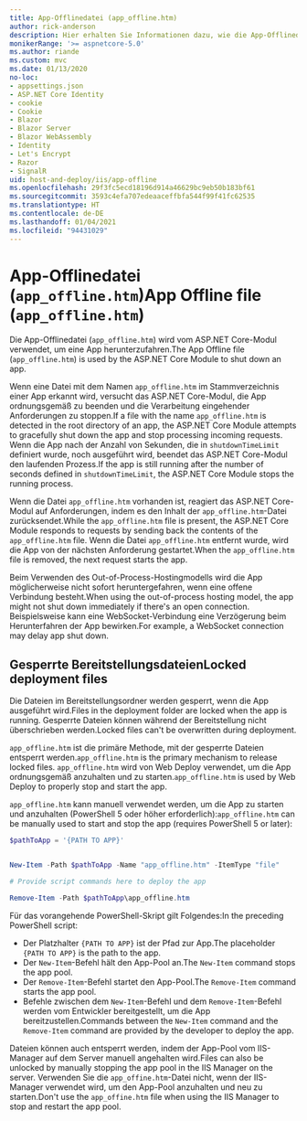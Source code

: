 ```yaml
---
title: App-Offlinedatei (app_offline.htm)
author: rick-anderson
description: Hier erhalten Sie Informationen dazu, wie die App-Offlinedatei (`app_offline.htm`) mit dem ASP.NET Core-Modul verwendet werden kann.
monikerRange: '>= aspnetcore-5.0'
ms.author: riande
ms.custom: mvc
ms.date: 01/13/2020
no-loc:
- appsettings.json
- ASP.NET Core Identity
- cookie
- Cookie
- Blazor
- Blazor Server
- Blazor WebAssembly
- Identity
- Let's Encrypt
- Razor
- SignalR
uid: host-and-deploy/iis/app-offline
ms.openlocfilehash: 29f3fc5ecd18196d914a46629bc9eb50b183bf61
ms.sourcegitcommit: 3593c4efa707edeaaceffbfa544f99f41fc62535
ms.translationtype: HT
ms.contentlocale: de-DE
ms.lasthandoff: 01/04/2021
ms.locfileid: "94431029"
---
```

# <a name="app-offline-file-app_offlinehtm"></a><span data-ttu-id="36434-103">App-Offlinedatei (`app_offline.htm`)</span><span class="sxs-lookup"><span data-stu-id="36434-103">App Offline file (`app_offline.htm`)</span></span>

<span data-ttu-id="36434-104">Die App-Offlinedatei (`app_offline.htm`) wird vom ASP.NET Core-Modul verwendet, um eine App herunterzufahren.</span><span class="sxs-lookup"><span data-stu-id="36434-104">The App Offline file (`app_offline.htm`) is used by the ASP.NET Core Module to shut down an app.</span></span>

<span data-ttu-id="36434-105">Wenn eine Datei mit dem Namen `app_offline.htm` im Stammverzeichnis einer App erkannt wird, versucht das ASP.NET Core-Modul, die App ordnungsgemäß zu beenden und die Verarbeitung eingehender Anforderungen zu stoppen.</span><span class="sxs-lookup"><span data-stu-id="36434-105">If a file with the name `app_offline.htm` is detected in the root directory of an app, the ASP.NET Core Module attempts to gracefully shut down the app and stop processing incoming requests.</span></span> <span data-ttu-id="36434-106">Wenn die App nach der Anzahl von Sekunden, die in `shutdownTimeLimit` definiert wurde, noch ausgeführt wird, beendet das ASP.NET Core-Modul den laufenden Prozess.</span><span class="sxs-lookup"><span data-stu-id="36434-106">If the app is still running after the number of seconds defined in `shutdownTimeLimit`, the ASP.NET Core Module stops the running process.</span></span>

<span data-ttu-id="36434-107">Wenn die Datei `app_offline.htm` vorhanden ist, reagiert das ASP.NET Core-Modul auf Anforderungen, indem es den Inhalt der `app_offline.htm`-Datei zurücksendet.</span><span class="sxs-lookup"><span data-stu-id="36434-107">While the `app_offline.htm` file is present, the ASP.NET Core Module responds to requests by sending back the contents of the `app_offline.htm` file.</span></span> <span data-ttu-id="36434-108">Wenn die Datei `app_offline.htm` entfernt wurde, wird die App von der nächsten Anforderung gestartet.</span><span class="sxs-lookup"><span data-stu-id="36434-108">When the `app_offline.htm` file is removed, the next request starts the app.</span></span>

<span data-ttu-id="36434-109">Beim Verwenden des Out-of-Process-Hostingmodells wird die App möglicherweise nicht sofort heruntergefahren, wenn eine offene Verbindung besteht.</span><span class="sxs-lookup"><span data-stu-id="36434-109">When using the out-of-process hosting model, the app might not shut down immediately if there's an open connection.</span></span> <span data-ttu-id="36434-110">Beispielsweise kann eine WebSocket-Verbindung eine Verzögerung beim Herunterfahren der App bewirken.</span><span class="sxs-lookup"><span data-stu-id="36434-110">For example, a WebSocket connection may delay app shut down.</span></span>

## <a name="locked-deployment-files"></a><span data-ttu-id="36434-111">Gesperrte Bereitstellungsdateien</span><span class="sxs-lookup"><span data-stu-id="36434-111">Locked deployment files</span></span>

<span data-ttu-id="36434-112">Die Dateien im Bereitstellungsordner werden gesperrt, wenn die App ausgeführt wird.</span><span class="sxs-lookup"><span data-stu-id="36434-112">Files in the deployment folder are locked when the app is running.</span></span> <span data-ttu-id="36434-113">Gesperrte Dateien können während der Bereitstellung nicht überschrieben werden.</span><span class="sxs-lookup"><span data-stu-id="36434-113">Locked files can't be overwritten during deployment.</span></span>

<span data-ttu-id="36434-114">`app_offline.htm` ist die primäre Methode, mit der gesperrte Dateien entsperrt werden.</span><span class="sxs-lookup"><span data-stu-id="36434-114">`app_offline.htm` is the primary mechanism to release locked files.</span></span> <span data-ttu-id="36434-115">`app_offline.htm` wird von Web Deploy verwendet, um die App ordnungsgemäß anzuhalten und zu starten.</span><span class="sxs-lookup"><span data-stu-id="36434-115">`app_offline.htm` is used by Web Deploy to properly stop and start the app.</span></span>

<span data-ttu-id="36434-116">`app_offline.htm` kann manuell verwendet werden, um die App zu starten und anzuhalten (PowerShell 5 oder höher erforderlich):</span><span class="sxs-lookup"><span data-stu-id="36434-116">`app_offline.htm` can be manually used to start and stop the app (requires PowerShell 5 or later):</span></span>

```powershell
$pathToApp = '{PATH TO APP}'


New-Item -Path $pathToApp -Name "app_offline.htm" -ItemType "file"

# Provide script commands here to deploy the app

Remove-Item -Path $pathToApp\app_offline.htm
```

<span data-ttu-id="36434-117">Für das vorangehende PowerShell-Skript gilt Folgendes:</span><span class="sxs-lookup"><span data-stu-id="36434-117">In the preceding PowerShell script:</span></span>

* <span data-ttu-id="36434-118">Der Platzhalter `{PATH TO APP}` ist der Pfad zur App.</span><span class="sxs-lookup"><span data-stu-id="36434-118">The placeholder `{PATH TO APP}` is the path to the app.</span></span>
* <span data-ttu-id="36434-119">Der `New-Item`-Befehl hält den App-Pool an.</span><span class="sxs-lookup"><span data-stu-id="36434-119">The `New-Item` command stops the app pool.</span></span>
* <span data-ttu-id="36434-120">Der `Remove-Item`-Befehl startet den App-Pool.</span><span class="sxs-lookup"><span data-stu-id="36434-120">The `Remove-Item` command starts the app pool.</span></span>
* <span data-ttu-id="36434-121">Befehle zwischen dem `New-Item`-Befehl und dem `Remove-Item`-Befehl werden vom Entwickler bereitgestellt, um die App bereitzustellen.</span><span class="sxs-lookup"><span data-stu-id="36434-121">Commands between the `New-Item` command and the `Remove-Item` command are provided by the developer to deploy the app.</span></span>

<span data-ttu-id="36434-122">Dateien können auch entsperrt werden, indem der App-Pool vom IIS-Manager auf dem Server manuell angehalten wird.</span><span class="sxs-lookup"><span data-stu-id="36434-122">Files can also be unlocked by manually stopping the app pool in the IIS Manager on the server.</span></span> <span data-ttu-id="36434-123">Verwenden Sie die `app_offine.htm`-Datei nicht, wenn der IIS-Manager verwendet wird, um den App-Pool anzuhalten und neu zu starten.</span><span class="sxs-lookup"><span data-stu-id="36434-123">Don't use the `app_offine.htm` file when using the IIS Manager to stop and restart the app pool.</span></span>
